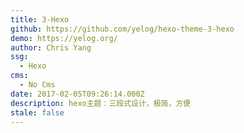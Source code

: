 ```yaml
---
title: 3-Hexo
github: https://github.com/yelog/hexo-theme-3-hexo
demo: https://yelog.org/
author: Chris Yang
ssg:
  - Hexo
cms:
  - No Cms
date: 2017-02-05T09:26:14.000Z
description: hexo主题：三段式设计，极简，方便
stale: false
---
```

